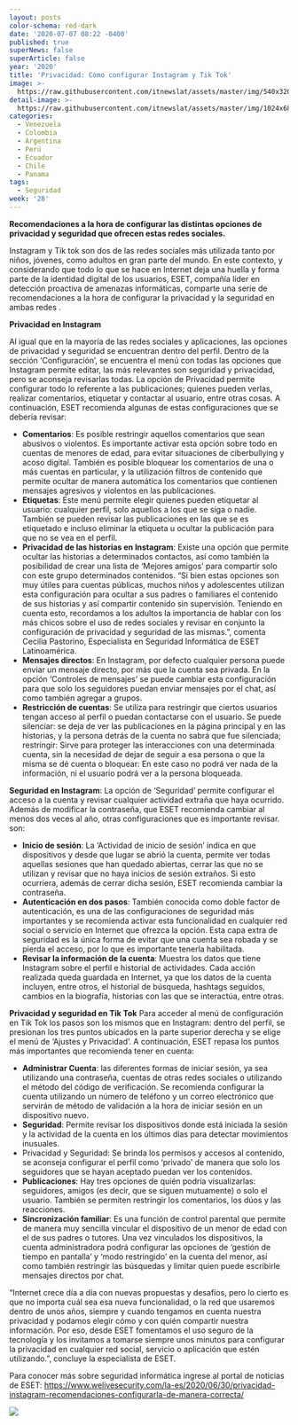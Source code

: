 ```yaml
---
layout: posts
color-schema: red-dark
date: '2020-07-07 08:22 -0400'
published: true
superNews: false
superArticle: false
year: '2020'
title: 'Privacidad: Cómo configurar Instagram y Tik Tok'
image: >-
  https://raw.githubusercontent.com/itnewslat/assets/master/img/540x320/TikTok-Instagram-p.jpg
detail-image: >-
  https://raw.githubusercontent.com/itnewslat/assets/master/img/1024x680/TikTok-Instagram-g.jpg
categories:
  - Venezuela
  - Colombia
  - Argentina
  - Perú
  - Ecuador
  - Chile
  - Panama
tags:
  - Seguridad
week: '28'
---
```

**Recomendaciones a la hora de configurar las distintas opciones de privacidad y seguridad que ofrecen estas redes sociales.**

Instagram y Tik tok son dos de las redes sociales más utilizada tanto por niños, jóvenes, como adultos en gran parte del mundo. En este contexto, y considerando que todo lo que se hace en Internet deja una huella y forma parte de la identidad digital de los usuarios, ESET, compañía líder en detección proactiva de amenazas informáticas, comparte una serie de recomendaciones a la hora de configurar la privacidad y la seguridad en ambas redes .
 
**Privacidad en Instagram**

Al igual que en la mayoría de las redes sociales y aplicaciones, las opciones de privacidad y seguridad se encuentran dentro del perfil. Dentro de la sección ‘Configuración’, se encuentra el menú con todas las opciones que Instagram permite editar, las más relevantes son seguridad y privacidad, pero se aconseja revisarlas todas. La opción de Privacidad permite configurar todo lo referente a las publicaciones; quienes pueden verlas, realizar comentarios, etiquetar y contactar al usuario, entre otras cosas. A continuación, ESET recomienda algunas de estas configuraciones que se debería revisar: 

- **Comentarios**: Es posible restringir aquellos comentarios que sean abusivos o violentos. Es importante activar esta opción sobre todo en cuentas de menores de edad, para evitar situaciones de ciberbullying y acoso digital. También es posible bloquear los comentarios de una o más cuentas en particular, y la utilización filtros de contenido que permite ocultar de manera automática los comentarios que contienen mensajes agresivos y violentos en las publicaciones.
- **Etiquetas**: Este menú permite elegir quienes pueden etiquetar al usuario: cualquier perfil, solo aquellos a los que se siga o nadie. También se pueden revisar las publicaciones en las que se es etiquetado e incluso eliminar la etiqueta u ocultar la publicación para que no se vea en el perfil.
- **Privacidad de las historias en Instagram**: Existe una opción que permite ocultar las historias a determinados contactos, así como también la posibilidad de crear una lista de ‘Mejores amigos’ para compartir solo con este grupo determinados contenidos. “Si bien estas opciones son muy útiles para cuentas públicas, muchos niños y adolescentes utilizan esta configuración para ocultar a sus padres o familiares el contenido de sus historias y así compartir contenido sin supervisión. Teniendo en cuenta esto, recordamos a los adultos la importancia de hablar con los más chicos sobre el uso de redes sociales y revisar en conjunto la configuración de privacidad y seguridad de las mismas.”, comenta Cecilia Pastorino, Especialista en Seguridad Informática de ESET Latinoamérica.
- **Mensajes directos**: En Instagram, por defecto cualquier persona puede enviar un mensaje directo, por más que la cuenta sea privada. En la opción ‘Controles de mensajes’ se puede cambiar esta configuración para que solo los seguidores puedan enviar mensajes por el chat, así como también agregar a grupos.
- **Restricción de cuentas**: Se utiliza para restringir que ciertos usuarios tengan acceso al perfil o puedan contactarse con el usuario. Se puede silenciar: se deja de ver las publicaciones en la página principal y en las historias, y la persona detrás de la cuenta no sabrá que fue silenciada; restringir: Sirve para proteger las interacciones con una determinada cuenta, sin la necesidad de dejar de seguir a esa persona o que la misma se dé cuenta o bloquear: En este caso no podrá ver nada de la información, ni el usuario podrá ver a la persona bloqueada.

**Seguridad en Instagram**: La opción de ‘Seguridad’ permite configurar el acceso a la cuenta y revisar cualquier actividad extraña que haya ocurrido. Además de modificar la contraseña, que ESET recomienda cambiar al menos dos veces al año, otras configuraciones que es importante revisar. son: 

- **Inicio de sesión**: La ‘Actividad de inicio de sesión’ indica en que dispositivos y desde que lugar se abrió la cuenta, permite ver todas aquellas sesiones que han quedado abiertas, cerrar las que no se utilizan y revisar que no haya inicios de sesión extraños. Si esto ocurriera, además de cerrar dicha sesión, ESET recomienda cambiar la contraseña.
- **Autenticación en dos pasos**: También conocida como doble factor de autenticación, es una de las configuraciones de seguridad más importantes y se recomienda activar esta funcionalidad en cualquier red social o servicio en Internet que ofrezca la opción. Esta capa extra de seguridad es la única forma de evitar que una cuenta sea robada y se pierda el acceso, por lo que es importante tenerla habilitada.
- **Revisar la información de la cuenta**: Muestra los datos que tiene Instagram sobre el perfil e historial de actividades. Cada acción realizada queda guardada en Internet, ya que los datos de la cuenta incluyen, entre otros, el historial de búsqueda, hashtags seguidos, cambios en la biografía, historias con las que se interactúa, entre otras.

**Privacidad y seguridad en Tik Tok**
Para acceder al menú de configuración en Tik Tok los pasos son los mismos que en Instagram: dentro del perfil, se presionan los tres puntos ubicados en la parte superior derecha y se elige el menú de ‘Ajustes y Privacidad’. A continuación, ESET repasa los puntos más importantes que recomienda tener en cuenta: 

- **Administrar Cuenta**: las diferentes formas de iniciar sesión, ya sea utilizando una contraseña, cuentas de otras redes sociales o utilizando el método del código de verificación. Se recomienda configurar la cuenta utilizando un número de teléfono y un correo electrónico que servirán de método de validación a la hora de iniciar sesión en un dispositivo nuevo.
- **Seguridad**: Permite revisar los dispositivos donde está iniciada la sesión y la actividad de la cuenta en los últimos días para detectar movimientos inusuales.
- Privacidad y Seguridad: Se brinda los permisos y accesos al contenido, se aconseja configurar el perfil como ‘privado’ de manera que solo los seguidores que se hayan aceptado puedan ver los contenidos.
- **Publicaciones**: Hay tres opciones de quién podría visualizarlas: seguidores, amigos (es decir, que se siguen mutuamente) o solo el usuario. También se permiten restringir los comentarios, los dúos y las reacciones.
- **Sincronización familiar**: Es una función de control parental que permite de manera muy sencilla vincular el dispositivo de un menor de edad con el de sus padres o tutores. Una vez vinculados los dispositivos, la cuenta administradora podrá configurar las opciones de ‘gestión de tiempo en pantalla’ y ‘modo restringido’ en la cuenta del menor, así como también restringir las búsquedas y limitar quien puede escribirle mensajes directos por chat.

“Internet crece día a día con nuevas propuestas y desafíos, pero lo cierto es que no importa cuál sea esa nueva funcionalidad, o la red que usaremos dentro de unos años, siempre y cuando tengamos en cuenta nuestra privacidad y podamos elegir cómo y con quién compartir nuestra información. Por eso, desde ESET fomentamos el uso seguro de la tecnología y los invitamos a tomarse siempre unos minutos para configurar la privacidad en cualquier red social, servicio o aplicación que estén utilizando.”, concluye la especialista de ESET.
 
Para conocer más sobre seguridad informática ingrese al portal de noticias de ESET: https://www.welivesecurity.com/la-es/2020/06/30/privacidad-instagram-recomendaciones-configurarla-de-manera-correcta/

<img src="https://tracker.metricool.com/c3po.jpg?hash=56f88a41e39ab42c063cc51676587a04"/>
